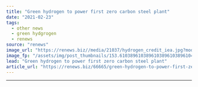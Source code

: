 ```yaml
---
title: "Green hydrogen to power first zero carbon steel plant"
date: "2021-02-23"
tags: 
  - other news
  - green hydgrogen
  - renews
source: "renews"
image_url: "https://renews.biz//media/21037/hydrogen_credit_iea.jpg?mode=crop&width=770&heightratio=0.6103896103896103896103896104&slimmage=true"
image_fp: "/assets/img/post_thumbnails/153.6103896103896103896103896104&slimmage=true"
lead: "Green hydrogen to power first zero carbon steel plant"
article_url: "https://renews.biz/66665/green-hydrogen-to-power-first-zero-carbon-steel-plant/"
---
```


---
